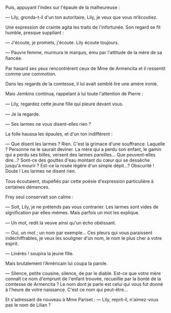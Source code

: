 Puis, appuyant l'index sur l'épaule de la malheureuse :

— Lily, gronda-t-il d'un ton autoritaire, Lily, je veux que vous m’écoutiez.

Une expression de crainte agita les traits de l'infortunée. Son regard se fit
humble, presque suppliant :

— J'écoute, je promets, j'écoute. Lily écoute toujours.

— Pauvre femme, murmura le marquis, ému par l'attitude de la mère de
sa ﬁancée.

Par hasard ses yeux rencontrèrent ceux de Mme de Armencita et il ressentit
comme une commotion.

Dans les regards de la comtesse, il lui avait semblé lire une amère ironie.

Mais Jemkins continua, rappelant à lui toute l'attention de Pierre :

— Lily, regardez cette jeune ﬁlle qui pleure devant vous.

— Je la regarde.

— Ses larmes ne vous disent-elles rien ?

La folle haussa les épaules, et d'un ton indifférent :

— Que disent les larmes ? Rien. C'est la grimace d'une souffrance. Laquelle ?
Personne ne le saurait deviner. La mère qui a perdu son enfant, le gamin qui a perdu ses billes, versent des larmes pareilles... Que peuvent-elles dire...? Sont-ce des gouttes d'eau montant du cœur qui se dessèche jusqu'à mourir ? Est-ce la rosée légère d'un simple dépit...? Obscurité ! Doute ! Les larmes ne disent rien.

Tous écoutaient, stupéﬁés par cette poésie d'expression particulière à certaines démences.

Frey seul conservait son calme :

— Soit, Lily, je ne prétends pas vous contrarier. Les larmes sont vides de
signiﬁcation par elles-mémes. Mais parfois un mot les explique.

— Un mot, redit la veuve ainsi qu'un écho obéissant.

— Oui, un mot ; un nom par exemple... Ces pleurs qui vous paraissent
indéchiffrables, je veux les souligner d'un nom, le nom le plus cher à votre
esprit.

— Linérès ! soupira la jeune fille.

Mais brutalement l'Américain lui coupa la parole.

— Silence, petite cousine, silence, de par le diable. Est-ce que votre mère
connaît ce nom d'emprunt de l'enfant trouvée, recueillie par la bonté de la
comtesse de Armencita ? Le nom dont je parle est celui qui vous fut donné à
l'heure de votre naissance. C'est ce nom qui peut-être...

Et s'adressant de nouveau à Mme Pariset :
— Lily, reprit-il, n'aimez-vous pas le nom de Lilian ?
